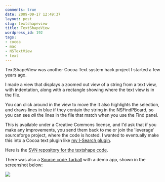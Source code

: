 ```yaml
---
comments: true
date: 2009-09-17 12:49:37
layout: post
slug: textshapeview
title: TextShapeView
wordpress_id: 192
tags:
- cocoa
- mac
- NSTextView
- text
---
```


TextShapeView was another Cocoa Text system hack project I started a few years ago.

I made a view that displays a zoomed out view of a string from a text view, with indentation, along with a rectangle showing where the text view is in the file. 

You can click around in the view to move the  It also highlights the selection, and draws lines in blue if they contain the string in the NSFindPBoard, so you can see *all* the lines in the file that match when you use the Find panel.

This is available under a Creative Commons license, and I'd ask that if you make any improvements, you send them back to me or join the 'leverage' sourceforge project, where the code is hosted. I wanted to eventually make this into a Cocoa text plugin like [my I-Search plugin](http://michael-mccracken.net/2009/09/an-update-on-the-incremental-search-plug/).

Here is the [SVN repository for the textshape code](http://leverage.svn.sourceforge.net/viewvc/leverage/textshape/trunk/).

There was also a [Source code Tarball](http://michael-mccracken.net/TextShapeView.tgz) with a demo app, shown in the screenshot below:

[![](http://michael-mccracken.net/img/tsvPic.png)](http://michael-mccracken.net/img/tsvPic.png)

